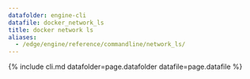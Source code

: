 ```yaml
---
datafolder: engine-cli
datafile: docker_network_ls
title: docker network ls
aliases:
  - /edge/engine/reference/commandline/network_ls/
---
```

<!--
This page is automatically generated from Docker's source code. If you want to
suggest a change to the text that appears here, open a ticket or pull request
in the source repository on GitHub:

https://github.com/docker/cli
-->
{% include cli.md datafolder=page.datafolder datafile=page.datafile %}
